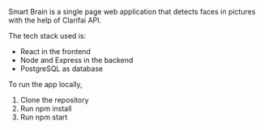 Smart Brain is a single page web application that detects faces in pictures with the help of Clarifai API.

The tech stack used is:
- React in the frontend
- Node and Express in the backend
- PostgreSQL as database

To run the app locally,
1. Clone the repository
2. Run npm install
3. Run npm start

